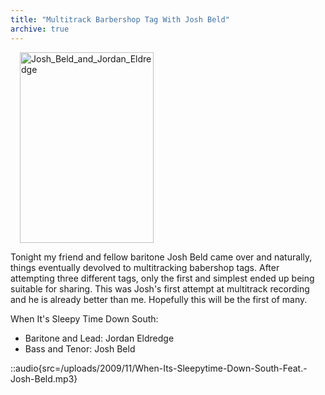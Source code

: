 ```yaml
---
title: "Multitrack Barbershop Tag With Josh Beld"
archive: true
---
```


<a href="/uploads/2009/11/Josh_Beld_and_Jordan_Eldredge.jpg"><img class="size-full wp-image-676 alignright" style="margin-left: 15px; margin-right: 15px;" title="Josh_Beld_and_Jordan_Eldredge" src="/uploads/2009/11/Josh_Beld_and_Jordan_Eldredge.jpg" alt="Josh_Beld_and_Jordan_Eldredge" width="214" height="305" /></a>

Tonight my friend and fellow baritone Josh Beld came over and naturally, things eventually devolved to multitracking babershop tags. After attempting three different tags, only the first and simplest ended up being suitable for sharing. This was Josh's first attempt at multitrack recording and he is already better than me. Hopefully this will be the first of many.

When It's Sleepy Time Down South:
<ul>
	<li>Baritone and Lead: Jordan Eldredge</li>
	<li>Bass and Tenor: Josh Beld</li>
</ul>

::audio{src=/uploads/2009/11/When-Its-Sleepytime-Down-South-Feat.-Josh-Beld.mp3}
